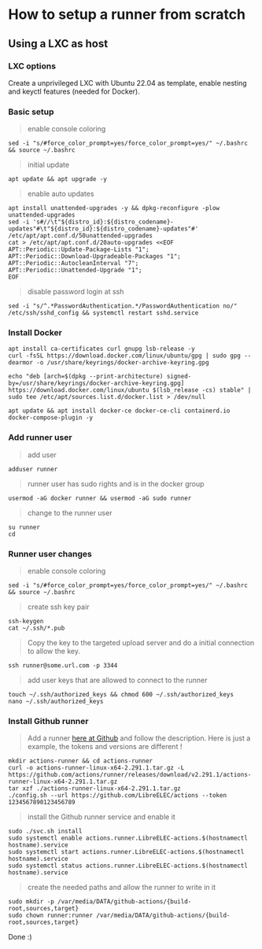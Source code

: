 # How to setup a runner from scratch

## Using a LXC as host

### LXC options

 Create a unprivileged LXC with Ubuntu 22.04 as template, enable nesting and keyctl features (needed for Docker).

### Basic setup

> enable console coloring

```shell
sed -i "s/#force_color_prompt=yes/force_color_prompt=yes/" ~/.bashrc && source ~/.bashrc
```

> initial update

```shell
apt update && apt upgrade -y
```

> enable auto updates

```shell
apt install unattended-upgrades -y && dpkg-reconfigure -plow unattended-upgrades
sed -i 's#//\t"${distro_id}:${distro_codename}-updates"#\t"${distro_id}:${distro_codename}-updates"#' /etc/apt/apt.conf.d/50unattended-upgrades
cat > /etc/apt/apt.conf.d/20auto-upgrades <<EOF
APT::Periodic::Update-Package-Lists "1";
APT::Periodic::Download-Upgradeable-Packages "1";
APT::Periodic::AutocleanInterval "7";
APT::Periodic::Unattended-Upgrade "1";
EOF
```

> disable password login at ssh

```shell
sed -i "s/^.*PasswordAuthentication.*/PasswordAuthentication no/" /etc/ssh/sshd_config && systemctl restart sshd.service
```

### Install Docker

```shell
apt install ca-certificates curl gnupg lsb-release -y
curl -fsSL https://download.docker.com/linux/ubuntu/gpg | sudo gpg --dearmor -o /usr/share/keyrings/docker-archive-keyring.gpg
```

```shell
echo "deb [arch=$(dpkg --print-architecture) signed-by=/usr/share/keyrings/docker-archive-keyring.gpg] https://download.docker.com/linux/ubuntu $(lsb_release -cs) stable" | sudo tee /etc/apt/sources.list.d/docker.list > /dev/null
```

```shell
apt update && apt install docker-ce docker-ce-cli containerd.io docker-compose-plugin -y
```

### Add runner user

> add user

```shell
adduser runner
```

> runner user has sudo rights and is in the docker group

```shell
usermod -aG docker runner && usermod -aG sudo runner
```

> change to the runner user

```shell
su runner
cd
```

### Runner  user changes

> enable console coloring

```shell
sed -i "s/#force_color_prompt=yes/force_color_prompt=yes/" ~/.bashrc && source ~/.bashrc
```

> create ssh key pair

```shell
ssh-keygen
cat ~/.ssh/*.pub
```

> Copy the key to the targeted upload server and do a initial connection to allow the key.

```shell
ssh runner@some.url.com -p 3344
```

> add user keys that are allowed to connect to the runner

```shell
touch ~/.ssh/authorized_keys && chmod 600 ~/.ssh/authorized_keys
nano ~/.ssh/authorized_keys
```

### Install Github runner

> Add a runner [here at Github](https://github.com/LibreELEC/actions/settings/actions/runners) and follow the description.
Here is just a example, the tokens and versions are different !

```shell
mkdir actions-runner && cd actions-runner
curl -o actions-runner-linux-x64-2.291.1.tar.gz -L https://github.com/actions/runner/releases/download/v2.291.1/actions-runner-linux-x64-2.291.1.tar.gz
tar xzf ./actions-runner-linux-x64-2.291.1.tar.gz
./config.sh --url https://github.com/LibreELEC/actions --token 1234567890123456789
```

> install the Github runner service and enable it

```shell
sudo ./svc.sh install
sudo systemctl enable actions.runner.LibreELEC-actions.$(hostnamectl hostname).service
sudo systemctl start actions.runner.LibreELEC-actions.$(hostnamectl hostname).service
sudo systemctl status actions.runner.LibreELEC-actions.$(hostnamectl hostname).service
```

> create the needed paths and allow the runner to write in it

```shell
sudo mkdir -p /var/media/DATA/github-actions/{build-root,sources,target}
sudo chown runner:runner /var/media/DATA/github-actions/{build-root,sources,target}
```

Done :)
